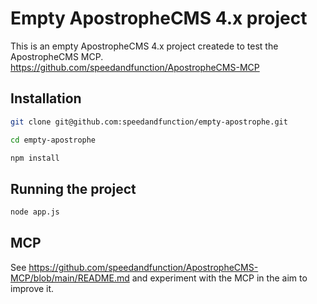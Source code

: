 # Empty ApostropheCMS 4.x project

This is an empty ApostropheCMS 4.x project createde to test the ApostropheCMS MCP.
https://github.com/speedandfunction/ApostropheCMS-MCP

## Installation

```bash
git clone git@github.com:speedandfunction/empty-apostrophe.git

cd empty-apostrophe

npm install

```

## Running the project

```bash
node app.js
```

## MCP

See https://github.com/speedandfunction/ApostropheCMS-MCP/blob/main/README.md
and experiment with the MCP in the aim to improve it.
